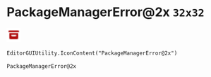 # PackageManagerError@2x `32x32`
<img src="/img/PackageManagerError.png" width=32 height=32>

``` CSharp
EditorGUIUtility.IconContent("PackageManagerError@2x")
```
```
PackageManagerError@2x
```
